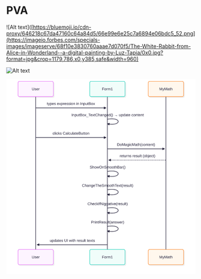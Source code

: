 # PVA

![Alt text]([https://bluemoji.io/cdn-proxy/646218c67da47160c64a84d5/66e99e6e25c7a6894e06bdc5_52.png](https://imageio.forbes.com/specials-images/imageserve/68f10e3830760aaae7d070f5/The-White-Rabbit-from-Alice-in-Wonderland--a-digital-painting-by-Luz-Tapia/0x0.jpg?format=jpg&crop=1179,786,x0,y385,safe&width=960)

![Alt text](https://bluemoji.io/cdn-proxy/646218c67da47160c64a84d5/66e99e6e25c7a6894e06bdc5_52.png)

![Alt text](UserTest.svg)

